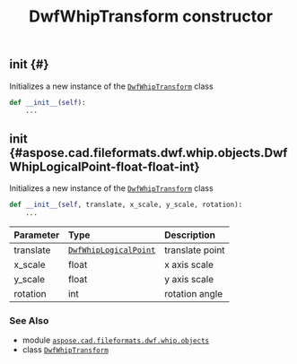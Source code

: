 ﻿---
title: DwfWhipTransform constructor
second_title: Aspose.CAD for Python via .NET API References
description: 
type: docs
weight: 10
url: /python-net/aspose.cad.fileformats.dwf.whip.objects/dwfwhiptransform/__init__/
is_root: false
---

## __init__ {#}

Initializes a new instance of the [`DwfWhipTransform`](/cad/python-net/aspose.cad.fileformats.dwf.whip.objects/dwfwhiptransform) class



```python
def __init__(self):
    ...
```




## __init__ {#aspose.cad.fileformats.dwf.whip.objects.DwfWhipLogicalPoint-float-float-int}

Initializes a new instance of the [`DwfWhipTransform`](/cad/python-net/aspose.cad.fileformats.dwf.whip.objects/dwfwhiptransform) class



```python
def __init__(self, translate, x_scale, y_scale, rotation):
    ...
```


| Parameter | Type | Description |
| :- | :- | :- |
| translate | [`DwfWhipLogicalPoint`](/cad/python-net/aspose.cad.fileformats.dwf.whip.objects/dwfwhiplogicalpoint) | translate point |
| x_scale | float | x axis scale |
| y_scale | float | y axis scale |
| rotation | int | rotation angle |



### See Also
* module [`aspose.cad.fileformats.dwf.whip.objects`](../../)
* class [`DwfWhipTransform`](/cad/python-net/aspose.cad.fileformats.dwf.whip.objects/dwfwhiptransform)
